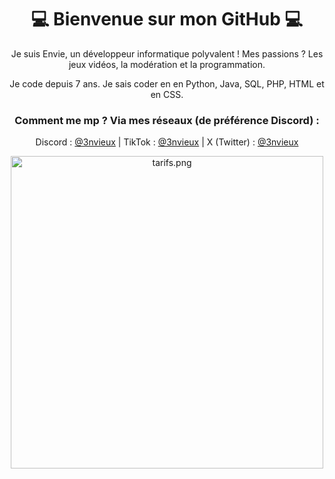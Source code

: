 <div align="center">

# 💻 Bienvenue sur mon GitHub 💻
<p>Je suis Envie, un développeur informatique polyvalent ! Mes passions ? Les jeux vidéos, la modération et la programmation.</p>
<p>Je code depuis 7 ans. Je sais coder en en Python, Java, SQL, PHP, HTML et en CSS.</p>
<h3>Comment me mp ? Via mes réseaux (de préférence Discord) :</h3>

Discord : [@3nvieux](https://github.com/3nvieux) | TikTok : [@3nvieux](https://tiktok.com/@3nvieux) | X (Twitter) : [@3nvieux](https://x.com/3nvieux)

<img width="500" alt="tarifs.png" src="https://github.com/user-attachments/assets/8a86c863-8d30-455b-b930-c81fa641acee" />


</div>
